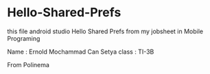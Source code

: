 # Hello-Shared-Prefs
 this file android studio Hello Shared Prefs from my jobsheet in Mobile Programing

Name : Ernold Mochammad Can Setya
class : TI-3B
 
From Polinema
